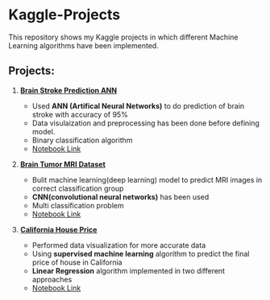 # Kaggle-Projects
This repository shows my Kaggle projects in which different Machine Learning algorithms have been implemented.

## Projects:

1. **[Brain Stroke Prediction ANN](https://www.kaggle.com/datasets/zzettrkalpakbal/full-filled-brain-stroke-dataset/data)**  
   - Used <b>ANN (Artifical Neural Networks)</b> to do prediction of brain stroke with accuracy of 95%
   - Data visulaization and preprocessing has been done before defining model.
   - Binary classification algorithm 
   - [Notebook Link](https://www.kaggle.com/code/adiefo/brain-stroke-simple-ann)

2. **[Brain Tumor MRI Dataset](https://www.kaggle.com/datasets/masoudnickparvar/brain-tumor-mri-dataset)**  
   - Bulit machine learning(deep learning) model to predict MRI images in correct classification group 
   - <b>CNN(convolutional neural networks)</b> has been used
   - Multi classification problem
   - [Notebook Link](https://www.kaggle.com/code/adiefo/brain-mri-classification-cnn)

3. **[California House Price](https://www.kaggle.com/datasets/shibumohapatra/house-price)**  
   - Performed data visualization for more accurate data
   - Using <b>supervised machine learning</b> algorithm to predict the final price of house in California
   - <b>Linear Regression</b> algorithm implemented in two different approaches
   - [Notebook Link](https://www.kaggle.com/code/adiefo/california-house-linear-regression)
